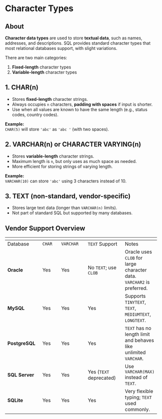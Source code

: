# Character Types

## About

**Character data types** are used to store **textual data**, such as names, addresses, and descriptions. SQL provides standard character types that most relational databases support, with slight variations.

There are two main categories:

1. **Fixed-length** character types
2. **Variable-length** character types

## 1. **CHAR(n)**

* Stores **fixed-length** character strings.
* Always occupies `n` characters, **padding with spaces** if input is shorter.
* Use when all values are known to have the same length (e.g., status codes, country codes).

**Example:**\
`CHAR(5)` will store `'abc'` as `'abc '` (with two spaces).

## 2. **VARCHAR(n)** or **CHARACTER VARYING(n)**

* Stores **variable-length** character strings.
* Maximum length is `n`, but only uses as much space as needed.
* More efficient for storing strings of varying length.

**Example:**\
`VARCHAR(10)` can store `'abc'` using 3 characters instead of 10.

## 3. **TEXT** (non-standard, vendor-specific)

* Stores large text data (longer than `VARCHAR(n)` limits).
* Not part of standard SQL but supported by many databases.

## Vendor Support Overview

<table data-header-hidden><thead><tr><th width="117.2265625"></th><th width="77.76171875"></th><th width="107.15234375"></th><th width="139.4921875"></th><th></th></tr></thead><tbody><tr><td>Database</td><td><code>CHAR</code></td><td><code>VARCHAR</code></td><td><code>TEXT</code> Support</td><td>Notes</td></tr><tr><td><strong>Oracle</strong></td><td>Yes</td><td>Yes</td><td>No <code>TEXT</code>; use <code>CLOB</code></td><td>Oracle uses <code>CLOB</code> for large character data. <code>VARCHAR2</code> is preferred.</td></tr><tr><td><strong>MySQL</strong></td><td>Yes</td><td>Yes</td><td>Yes</td><td>Supports <code>TINYTEXT</code>, <code>TEXT</code>, <code>MEDIUMTEXT</code>, <code>LONGTEXT</code>.</td></tr><tr><td><strong>PostgreSQL</strong></td><td>Yes</td><td>Yes</td><td>Yes</td><td><code>TEXT</code> has no length limit and behaves like unlimited <code>VARCHAR</code>.</td></tr><tr><td><strong>SQL Server</strong></td><td>Yes</td><td>Yes</td><td>Yes (<code>TEXT</code> deprecated)</td><td>Use <code>VARCHAR(MAX)</code> instead of <code>TEXT</code>.</td></tr><tr><td><strong>SQLite</strong></td><td>Yes</td><td>Yes</td><td>Yes</td><td>Very flexible typing; <code>TEXT</code> used commonly.</td></tr></tbody></table>
